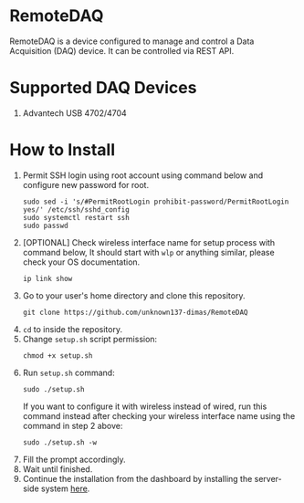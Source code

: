 # RemoteDAQ
RemoteDAQ is a device configured to manage and control a Data Acquisition (DAQ) device. It can be controlled via REST API.

# Supported DAQ Devices
1. Advantech USB 4702/4704

# How to Install
1. Permit SSH login using root account using command below and configure new password for root.
    ```
    sudo sed -i 's/#PermitRootLogin prohibit-password/PermitRootLogin yes/' /etc/ssh/sshd_config
    sudo systemctl restart ssh
    sudo passwd
    ```
2. [OPTIONAL] Check wireless interface name for setup process with command below, It should start with `wlp` or anything similar, please check your OS documentation.
    ```
    ip link show
    ```
3. Go to your user's home directory and clone this repository.
    ```
    git clone https://github.com/unknown137-dimas/RemoteDAQ
    ```
4. `cd` to inside the repository.
5. Change `setup.sh` script permission:
    ```
    chmod +x setup.sh
    ```
6. Run `setup.sh` command:
    ```
    sudo ./setup.sh
    ```
    If you want to configure it with wireless instead of wired, run this command instead after checking your wireless interface name using the command in step 2 above:
    ```
    sudo ./setup.sh -w
    ```
7. Fill the prompt accordingly.
8. Wait until finished.
9. Continue the installation from the dashboard by installing the server-side system [here](https://github.com/unknown137-dimas/RemoteDAQ-Server).
